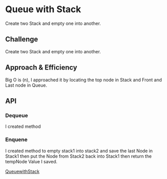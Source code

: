 # Queue with Stack
Create two Stack and empty one into another.

## Challenge
Create two Stack and empty one into another.

## Approach & Efficiency
Big O is (n), I approached it by locating the top node in Stack and Front and Last node in Queue.

## API
### Dequeue
I created method 

### Enquene
I created method to empty stack1 into stack2 and save the last Node in Stack1 then put the Node from Stack2
back into Stack1 then return the tempNode Value I saved.

[QueuewithStack]( )
